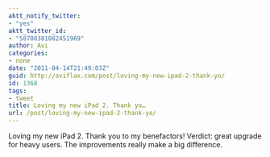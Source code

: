 ```yaml
---
aktt_notify_twitter:
- "yes"
aktt_twitter_id:
- "58708381082451969"
author: Avi
categories:
- none
date: "2011-04-14T21:49:03Z"
guid: http://aviflax.com/post/loving-my-new-ipad-2-thank-yo/
id: 1368
tags:
- tweet
title: Loving my new iPad 2. Thank yo…
url: /post/loving-my-new-ipad-2-thank-yo/
---
```

Loving my new iPad 2. Thank you to my benefactors! Verdict: great upgrade for heavy users. The improvements really make a big difference.